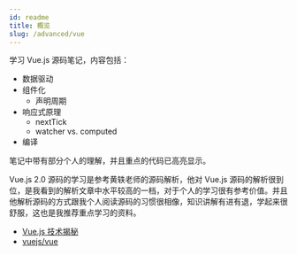 ```yaml
---
id: readme
title: 概览
slug: /advanced/vue
---
```


学习 Vue.js 源码笔记，内容包括：

- 数据驱动
- 组件化
  - 声明周期
- 响应式原理
  - nextTick
  - watcher vs. computed
- 编译

笔记中带有部分个人的理解，并且重点的代码已高亮显示。

Vue.js 2.0 源码的学习是参考黄轶老师的源码解析，他对 Vue.js 源码的解析很到位，是我看到的解析文章中水平较高的一档，对于个人的学习很有参考价值。并且他解析源码的方式跟我个人阅读源码的习惯很相像，知识讲解有进有退，学起来很舒服，这也是我推荐重点学习的资料。

- [Vue.js 技术揭秘](https://ustbhuangyi.github.io/vue-analysis/)
- [vuejs/vue](https://github.com/vuejs/vue)
